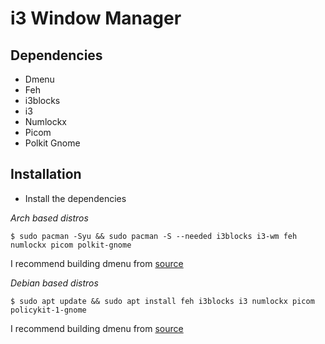 # i3 Window Manager

## Dependencies

- Dmenu
- Feh
- i3blocks
- i3
- Numlockx
- Picom
- Polkit Gnome

## Installation

- Install the dependencies

_Arch based distros_

```
$ sudo pacman -Syu && sudo pacman -S --needed i3blocks i3-wm feh numlockx picom polkit-gnome
```

I recommend building dmenu from [source](https://tools.suckless.org/dmenu/)

_Debian based distros_

```
$ sudo apt update && sudo apt install feh i3blocks i3 numlockx picom policykit-1-gnome
```

I recommend building dmenu from [source](https://tools.suckless.org/dmenu/)
